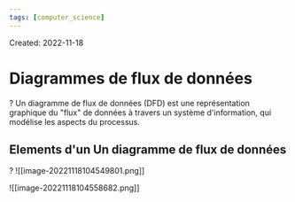 ```yaml
---
tags: [computer_science] 
---
```

Created: 2022-11-18

# Diagrammes de flux de données
?
Un diagramme de flux de données (DFD) est une représentation graphique du "flux" de données à travers un système d'information, qui modélise les aspects du processus.
<!--SR:!2022-12-12,15,230-->

## Elements d'un Un diagramme de flux de données
?
![[image-20221118104549801.png]]
<!--SR:!2022-12-10,13,230-->

![[image-20221118104558682.png]]

